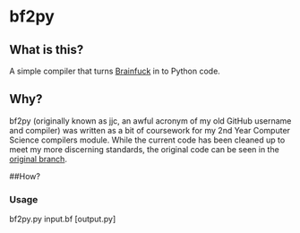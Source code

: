 # bf2py
## What is this?
A simple compiler that turns [Brainfuck](https://en.wikipedia.org/wiki/Brainfuck) in to Python code.

## Why?
bf2py (originally known as jjc, an awful acronym of my old GitHub username and compiler) was written as a bit of coursework for my 2nd Year Computer Science compilers module. While the current code has been cleaned up to meet my more discerning standards, the original code can be seen in the [original branch](). 

##How?
### Usage
bf2py.py input.bf [output.py]
